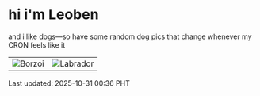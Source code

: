 # hi i'm Leoben

and i like dogs—so have some random dog pics that change whenever my CRON feels like it

|  |  |
|--------|----------|
| ![Borzoi](https://random-dog-vercel.vercel.app/api/random-borzoi?v=1761842217) | ![Labrador](https://random-dog-vercel.vercel.app/api/random-labrador?v=1761842217) |

Last updated: 2025-10-31 00:36 PHT
